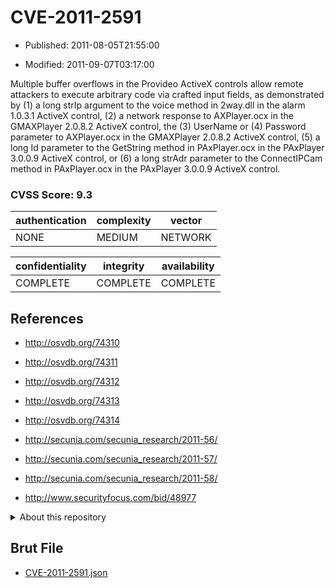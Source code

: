 # CVE-2011-2591

- Published: 2011-08-05T21:55:00

- Modified: 2011-09-07T03:17:00

Multiple buffer overflows in the Provideo ActiveX controls allow remote attackers to execute arbitrary code via crafted input fields, as demonstrated by (1) a long strIp argument to the voice method in 2way.dll in the alarm 1.0.3.1 ActiveX control, (2) a network response to AXPlayer.ocx in the GMAXPlayer 2.0.8.2 ActiveX control, the (3) UserName or (4) Password parameter to AXPlayer.ocx in the GMAXPlayer 2.0.8.2 ActiveX control, (5) a long Id parameter to the GetString method in PAxPlayer.ocx in the PAxPlayer 3.0.0.9 ActiveX control, or (6) a long strAdr parameter to the ConnectIPCam method in PAxPlayer.ocx in the PAxPlayer 3.0.0.9 ActiveX control.

### CVSS Score: **9.3**

| authentication | complexity | vector |
| --- | --- | --- |
| NONE | MEDIUM | NETWORK |

| confidentiality | integrity | availability |
| --- | --- | --- |
| COMPLETE | COMPLETE | COMPLETE |

## References

* http://osvdb.org/74310

* http://osvdb.org/74311

* http://osvdb.org/74312

* http://osvdb.org/74313

* http://osvdb.org/74314

* http://secunia.com/secunia_research/2011-56/

* http://secunia.com/secunia_research/2011-57/

* http://secunia.com/secunia_research/2011-58/

* http://www.securityfocus.com/bid/48977

<details>
<summary>About this repository</summary> 

  This repository is part of the project [Live Hack CVE](https://github.com/Live-Hack-CVE). Main website can be found [www.live-hack.org](https://www.live-hack.org) 
  
  Made by [Sn0wAlice](https://github.com/Sn0wAlice) for the people that care about security and need to have a feed of the latest CVEs. Hope you enjoy it, don't forget to star the repo and follow me on [Twitter](https://twitter.com/Sn0wAlice) and [Github](https://github.com/Sn0wAlice). And that is my [personnal website](https://www.alice-snow.me/)

  - [Home Page](https://github.com/Live-Hack-CVE)
  - [Framework](https://github.com/Live-Hack-CVE/cve-framework)
  - [CVE database](https://github.com/Live-Hack-CVE/full_database)
  - [Changelog](https://github.com/Live-Hack-CVE/Changelog)
</details>

## Brut File

* [CVE-2011-2591.json](https://raw.githubusercontent.com/Live-Hack-CVE/full_database/main/cves/2011/CVE-2011-2591.json)

